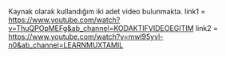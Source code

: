 Kaynak olarak kullandığım iki adet video bulunmakta.
link1 = https://www.youtube.com/watch?v=ThuQPOpMEFg&ab_channel=KODAKTIFVIDEOEGITIM
link2 = https://www.youtube.com/watch?v=mwl95yvl-n0&ab_channel=LEARNMUXTAMIL
